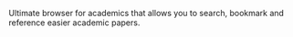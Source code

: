Ultimate browser for academics that allows you to search, bookmark and reference easier academic papers.
